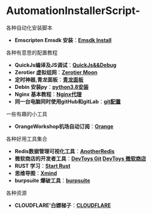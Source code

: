 # AutomationInstallerScript-
各种自动化安装脚本

* **Emscripten Emsdk 安装**：****[Emsdk Install](./emscripten/readme.md)****

各种有意思的配置教程

* **QuickJs编译及JS调试**：****[QuickJs&&Debug](./QuickJs/readme.md)****
* **Zerotier 虚拟组网**：****[Zerotier Moon](./ZerotierWithMoon/readme.md)****
* **定时神器,青龙面板**：****[青龙面板](./qinglong/readme.md)****
* **Debin 安装py**：****[python3.8安装](https://2fwww.dandelioncloud.cn/article/details/1579132111531765761)****
* **Nginx 基本教程**：****[Nginx代理](https://blog.huati365.com/7d6c4028d1f24d07)****
* **同一台电脑同时使用gitHub和gitLab**：****[git配置](https://www.bbsmax.com/A/QW5Y7oOMzm/)****

一些有趣的小工具

* **OrangeWorkshop机场自动订阅**：****[Orange](./OrangeWorkshop/readme.md)****

各种好用工具集合
* **Redis数据管理可视化工具**：****[AnotherRedis](https://github.com/qishibo/AnotherRedisDesktopManager)****
* **微软商店的开发者工具**：****[DevToys Git](https://github.com/veler/DevToys) [DevToys 微软商店](https://www.microsoft.com/store/apps/9PGCV4V3BK4W)****
* **RUST 学习**：****[Start Rust](https://learn.microsoft.com/zh-cn/training/modules/rust-create-program/)****
* **思维导图**：****[Xmind](https://xmind.cn/)****
* **burpsuite 爆破工具**：****[burpsuite](https://portswigger.net/burp)****

各种资源
* **CLOUDFLARE'白嫖梯子**：****[CLOUDFLARE ](https://1.1.1.1/)****